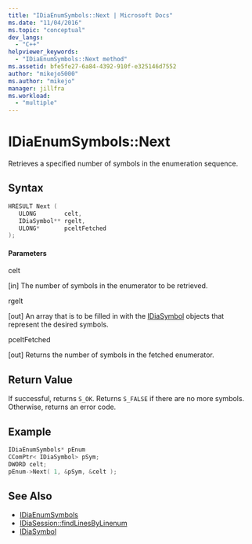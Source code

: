 ```yaml
---
title: "IDiaEnumSymbols::Next | Microsoft Docs"
ms.date: "11/04/2016"
ms.topic: "conceptual"
dev_langs:
  - "C++"
helpviewer_keywords:
  - "IDiaEnumSymbols::Next method"
ms.assetid: bfe5fe27-6a84-4392-910f-e325146d7552
author: "mikejo5000"
ms.author: "mikejo"
manager: jillfra
ms.workload:
  - "multiple"
---
```

# IDiaEnumSymbols::Next
Retrieves a specified number of symbols in the enumeration sequence.

## Syntax

```C++
HRESULT Next ( 
   ULONG        celt,
   IDiaSymbol** rgelt,
   ULONG*       pceltFetched
);
```

#### Parameters
 celt

[in] The number of symbols in the enumerator to be retrieved.

 rgelt

[out] An array that is to be filled in with the [IDiaSymbol](../../debugger/debug-interface-access/idiasymbol.md) objects that represent the desired symbols.

 pceltFetched

[out] Returns the number of symbols in the fetched enumerator.

## Return Value
 If successful, returns `S_OK`. Returns `S_FALSE` if there are no more symbols. Otherwise, returns an error code.

## Example

```C++
IDiaEnumSymbols* pEnum
CComPtr< IDiaSymbol> pSym;
DWORD celt;
pEnum->Next( 1, &pSym, &celt );
```

## See Also
- [IDiaEnumSymbols](../../debugger/debug-interface-access/idiaenumsymbols.md)
- [IDiaSession::findLinesByLinenum](../../debugger/debug-interface-access/idiasession-findlinesbylinenum.md)
- [IDiaSymbol](../../debugger/debug-interface-access/idiasymbol.md)